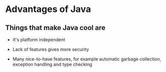 # Advantages of Java

## Things that make Java cool are

* It's platform independent

* Lack of features gives more security

* Many nice-to-have features, for example automatic garbage collection, exception handling and type checking
